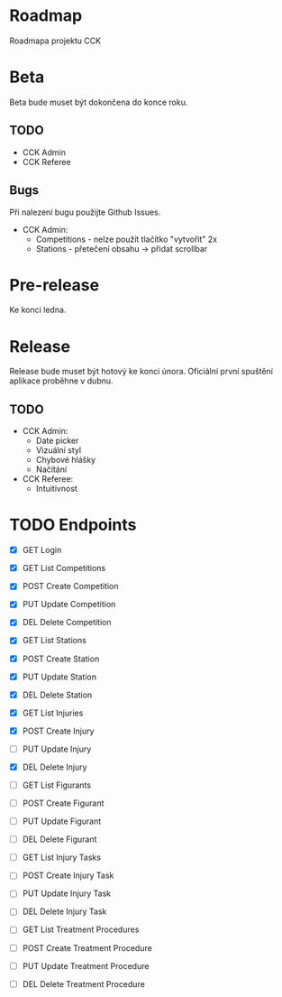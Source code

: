 # Roadmap

Roadmapa projektu CCK

# Beta

Beta bude muset být dokončena do konce roku.

## TODO

- CCK Admin
- CCK Referee

## Bugs

Při nalezení bugu použijte Github Issues.

- CCK Admin:
  - Competitions - nelze použít tlačítko "vytvořit" 2x
  - Stations - přetečení obsahu -> přidat scrollbar

# Pre-release

Ke konci ledna.

# Release

Release bude muset být hotový ke konci února. Oficiální první spuštění aplikace proběhne v dubnu.

## TODO

- CCK Admin:
  - Date picker
  - Vizuální styl
  - Chybové hlášky
  - Načítání
- CCK Referee:
  - Intuitivnost

# TODO Endpoints

- [x] GET Login

- [x] GET List Competitions
- [x] POST Create Competition
- [x] PUT Update Competition
- [x] DEL Delete Competition

- [x] GET List Stations
- [x] POST Create Station
- [x] PUT Update Station
- [x] DEL Delete Station

- [x] GET List Injuries
- [x] POST Create Injury
- [ ] PUT Update Injury
- [x] DEL Delete Injury

- [ ] GET List Figurants
- [ ] POST Create Figurant
- [ ] PUT Update Figurant
- [ ] DEL Delete Figurant

- [ ] GET List Injury Tasks
- [ ] POST Create Injury Task
- [ ] PUT Update Injury Task
- [ ] DEL Delete Injury Task

- [ ] GET List Treatment Procedures
- [ ] POST Create Treatment Procedure
- [ ] PUT Update Treatment Procedure
- [ ] DEL Delete Treatment Procedure
